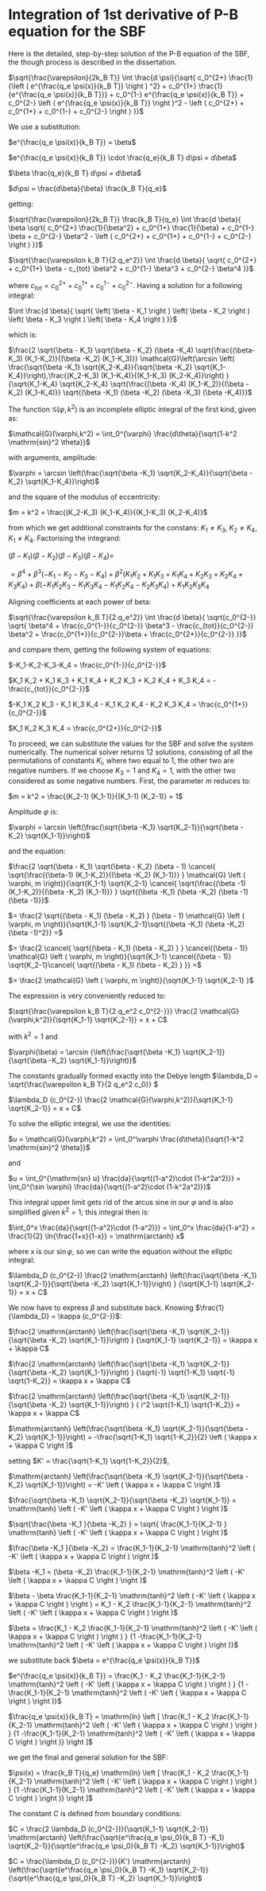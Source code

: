 # Integration of 1st derivative of P-B equation for the SBF

Here is the detailed, step-by-step solution of the P-B equation of the SBF, the though process is described in the dissertation.

$\sqrt{\frac{\varepsilon}{2k_B T}} \int \frac{d \psi}{\sqrt{ c_0^{2+} \frac{1}{\left ( e^{\frac{q_e \psi(x)}{k_B T}} \right ) ^2} + c_0^{1+} \frac{1}{e^{\frac{q_e \psi(x)}{k_B T}}} + c_0^{1-} e^{\frac{q_e \psi(x)}{k_B T}} + c_0^{2-} \left ( e^{\frac{q_e \psi(x)}{k_B T}} \right )^2 - \left ( c_0^{2+} + c_0^{1+} + c_0^{1-} + c_0^{2-} \right ) }}$

We use a substitution:

$e^{\frac{q_e \psi(x)}{k_B T}} = \beta$

$e^{\frac{q_e \psi(x)}{k_B T}} \cdot \frac{q_e}{k_B T} d\psi = d\beta$

$\beta \frac{q_e}{k_B T} d\psi = d\beta$

$d\psi = \frac{d\beta}{\beta} \frac{k_B T}{q_e}$

getting:

$\sqrt{\frac{\varepsilon}{2k_B T}} \frac{k_B T}{q_e} \int \frac{d \beta}{ \beta \sqrt{ c_0^{2+} \frac{1}{\beta^2} + c_0^{1+} \frac{1}{\beta} + c_0^{1-} \beta + c_0^{2-} \beta^2 - \left ( c_0^{2+} + c_0^{1+} + c_0^{1-} + c_0^{2-} \right ) }}$

$\sqrt{\frac{\varepsilon k_B T}{2 q_e^2}} \int \frac{d \beta}{ \sqrt{ c_0^{2+}  + c_0^{1+} \beta - c_{tot} \beta^2 + c_0^{1-} \beta^3 + c_0^{2-} \beta^4 }}$

where $c_{tot} = c_0^{2+} + c_0^{1+} + c_0^{1-} + c_0^{2-}$. Having a solution for a following integral:

$\int \frac{d \beta}{ \sqrt{ \left( \beta - K_1 \right ) \left( \beta - K_2 \right ) \left( \beta - K_3 \right ) \left( \beta - K_4 \right ) }}$

which is:

$\frac{2 \sqrt{\beta - K_1} \sqrt{\beta - K_2} (\beta -K_4) \sqrt{\frac{(\beta-K_3) (K_1-K_2)}{(\beta -K_2) (K_1-K_3)}} \mathcal{G}\left(\arcsin \left( \frac{\sqrt{\beta -K_1} \sqrt{K_2-K_4}}{\sqrt{\beta -K_2} \sqrt{K_1-K_4}}\right),\frac{(K_2-K_3) (K_1-K_4)}{(K_1-K_3) (K_2-K_4)}\right) } {\sqrt{K_1-K_4} \sqrt{K_2-K_4} \sqrt{\frac{(\beta -K_4) (K_1-K_2)}{(\beta -K_2) (K_1-K_4)}} \sqrt{(\beta -K_1) (\beta -K_2) (\beta -K_3) (\beta -K_4)}}$

The function $\mathcal{G}(\varphi,k^2)$ is an incomplete elliptic integral of the first kind, given as:

$\mathcal{G}(\varphi,k^2) = \int_0^{\varphi} \frac{d\theta}{\sqrt{1-k^2 \mathrm{sin}^2 \theta}}$

with arguments, amplitude:

$\varphi = \arcsin \left(\frac{\sqrt{\beta -K_1} \sqrt{K_2-K_4}}{\sqrt{\beta -K_2} \sqrt{K_1-K_4}}\right)$

and the square of the modulus of eccentricity:

$m = k^2 = \frac{(K_2-K_3) (K_1-K_4)}{(K_1-K_3) (K_2-K_4)}$

from which we get additional constraints for the constans: $K_1 \neq K_3$, $K_2 \neq K_4$, $K_1 \neq K_4$. Factorising the integrand:

$\left( \beta - K_1 \right ) \left( \beta - K_2 \right ) \left( \beta - K_3 \right ) \left( \beta - K_4 \right ) =$

$=\beta^4 + \beta^3 (-K_1-K_2-K_3-K_4) + \beta^2 (K_1 K_2 + K_1 K_3 + K_1 K_4 + K_2 K_3 + K_2 K_4 + K_3 K_4) + \beta (-K_1 K_2 K_3 - K_1 K_3 K_4 - K_1 K_2 K_4 - K_2 K_3 K_4 ) + K_1 K_2 K_3 K_4$

Aligning coefficients at each power of beta:

$\sqrt{\frac{\varepsilon k_B T}{2 q_e^2}} \int \frac{d \beta}{ \sqrt{c_0^{2-}} \sqrt{ \beta^4 + \frac{c_0^{1-}}{c_0^{2-}}  \beta^3 - \frac{c_{tot}}{c_0^{2-}} \beta^2 + \frac{c_0^{1+}}{c_0^{2-}}\beta + \frac{c_0^{2+}}{c_0^{2-}} }}$

and compare them, getting the following system of equations:

$-K_1-K_2-K_3-K_4 = \frac{c_0^{1-}}{c_0^{2-}}$

$K_1 K_2 + K_1 K_3 + K_1 K_4 + K_2 K_3 + K_2 K_4 + K_3 K_4 = - \frac{c_{tot}}{c_0^{2-}}$

$-K_1 K_2 K_3 - K_1 K_3 K_4 - K_1 K_2 K_4 - K_2 K_3 K_4 = \frac{c_0^{1+}}{c_0^{2-}}$

$K_1 K_2 K_3 K_4 = \frac{c_0^{2+}}{c_0^{2-}}$

To proceed, we can substitute the values for the SBF and solve the system numerically. The numerical solver returns 12 solutions, consisting of all the permutations of constants $K_i$, where two equal to 1, the other two are negative numbers. If we choose $K_3 = 1$ and $K_4 = 1$, with the other two considered as some negative numbers. First, the parameter $m$ reduces to:

$m = k^2 = \frac{(K_2-1) (K_1-1)}{(K_1-1) (K_2-1)} = 1$

Amplitude $\varphi$ is:

$\varphi = \arcsin \left(\frac{\sqrt{\beta -K_1} \sqrt{K_2-1}}{\sqrt{\beta -K_2} \sqrt{K_1-1}}\right)$

and the equation:

$\frac{2 \sqrt{\beta - K_1} \sqrt{\beta - K_2} (\beta - 1) \cancel{ \sqrt{\frac{(\beta-1) (K_1-K_2)}{(\beta -K_2) (K_1-1)}} } \mathcal{G} \left ( \varphi, m \right)}{\sqrt{K_1-1} \sqrt{K_2-1} \cancel{  \sqrt{\frac{(\beta -1) (K_1-K_2)}{(\beta -K_2) (K_1-1)}} } \sqrt{(\beta -K_1) (\beta -K_2) (\beta -1) (\beta -1)}}$

$= \frac{2 \sqrt{(\beta - K_1) (\beta - K_2) } (\beta - 1) \mathcal{G} \left ( \varphi, m \right)}{\sqrt{K_1-1} \sqrt{K_2-1}\sqrt{(\beta -K_1) (\beta -K_2) (\beta -1)^2}} =$

$= \frac{2 \cancel{  \sqrt{(\beta - K_1) (\beta - K_2) } } \cancel{(\beta - 1)} \mathcal{G} \left ( \varphi, m \right)}{\sqrt{K_1-1} \cancel{(\beta - 1)} \sqrt{K_2-1}\cancel{  \sqrt{(\beta - K_1) (\beta - K_2) }  }} =$

$= \frac{2 \mathcal{G} \left ( \varphi, m \right)}{\sqrt{K_1-1} \sqrt{K_2-1} }$

The expression is very conveniently reduced to:

$\sqrt{\frac{\varepsilon k_B T}{2 q_e^2 c_0^{2-}}} \frac{2 \mathcal{G}(\varphi,k^2)}{\sqrt{K_1-1} \sqrt{K_2-1}} = x + C$

with $k^2 = 1$ and 

$\varphi(\beta) = \arcsin {\left(\frac{\sqrt{\beta -K_1} \sqrt{K_2-1}}{\sqrt{\beta -K_2} \sqrt{K_1-1}}\right)}$

The constants gradually formed exactly into the Debye length $\lambda_D = \sqrt{\frac{\varepsilon k_B T}{2 q_e^2 c_0}} $

$\lambda_D (c_0^{2-}) \frac{2 \mathcal{G}(\varphi,k^2)}{\sqrt{K_1-1} \sqrt{K_2-1}} = x + C$

To solve the elliptic integral, we use the identities:

$u = \mathcal{G}(\varphi,k^2) = \int_0^\varphi \frac{d\theta}{\sqrt{1-k^2 \mathrm{sin}^2 \theta}}$

and

$u = \int_0^{\mathrm{sn} u} \frac{da}{\sqrt{(1-a^2)\cdot (1-k^2a^2)}} = \int_0^{\sin \varphi} \frac{da}{\sqrt{(1-a^2)\cdot (1-k^2a^2)}}$

This integral upper limit gets rid of the arcus sine in our $\varphi$ and is also simplified given $k^2  = 1$; this integral then is:

$\int_0^x \frac{da}{\sqrt{(1-a^2)\cdot (1-a^2)}} = \int_0^x \frac{da}{1-a^2} = \frac{1}{2} \ln{\frac{1+x}{1-x}} = \mathrm{arctanh}  x$

where x is our $\sin{\varphi}$, so we can write the equation without the elliptic integral:

$\lambda_D (c_0^{2-}) \frac{2  \mathrm{arctanh} \left(\frac{\sqrt{\beta -K_1} \sqrt{K_2-1}}{\sqrt{\beta -K_2} \sqrt{K_1-1}}\right) } {\sqrt{K_1-1} \sqrt{K_2-1}} = x + C$

We now have to express $\beta$ and substitute back. Knowing $\frac{1}{\lambda_D} = \kappa (c_0^{2-})$:

$\frac{2  \mathrm{arctanh} \left(\frac{\sqrt{\beta -K_1} \sqrt{K_2-1}}{\sqrt{\beta -K_2} \sqrt{K_1-1}}\right) } {\sqrt{K_1-1} \sqrt{K_2-1}} = \kappa x + \kappa C$

$\frac{2  \mathrm{arctanh} \left(\frac{\sqrt{\beta -K_1} \sqrt{K_2-1}}{\sqrt{\beta -K_2} \sqrt{K_1-1}}\right) } {\sqrt{-1} \sqrt{1-K_1} \sqrt{-1} \sqrt{1-K_2}} = \kappa x + \kappa C$

$\frac{2  \mathrm{arctanh} \left(\frac{\sqrt{\beta -K_1} \sqrt{K_2-1}}{\sqrt{\beta -K_2} \sqrt{K_1-1}}\right) } { i^2 \sqrt{1-K_1} \sqrt{1-K_2}} = \kappa x + \kappa C$

$\mathrm{arctanh} \left(\frac{\sqrt{\beta -K_1} \sqrt{K_2-1}}{\sqrt{\beta -K_2} \sqrt{K_1-1}}\right) = -\frac{\sqrt{1-K_1} \sqrt{1-K_2}}{2} \left ( \kappa x + \kappa C \right )$

setting $K' = \frac{\sqrt{1-K_1} \sqrt{1-K_2}}{2}$,

$\mathrm{arctanh} \left(\frac{\sqrt{\beta -K_1} \sqrt{K_2-1}}{\sqrt{\beta -K_2} \sqrt{K_1-1}}\right) = -K' \left ( \kappa x + \kappa C \right )$

$\frac{\sqrt{\beta -K_1} \sqrt{K_2-1}}{\sqrt{\beta -K_2} \sqrt{K_1-1}} = \mathrm{tanh} \left ( -K' \left ( \kappa x + \kappa C \right ) \right )$

$\sqrt{\frac{\beta -K_1 }{\beta -K_2} } = \sqrt{ \frac{K_1-1}{K_2-1} }  \mathrm{tanh} \left ( -K' \left ( \kappa x + \kappa C \right ) \right )$

$\frac{\beta -K_1 }{\beta -K_2} = \frac{K_1-1}{K_2-1}  \mathrm{tanh}^2 \left ( -K' \left ( \kappa x + \kappa C \right ) \right )$

$\beta -K_1 = (\beta -K_2) \frac{K_1-1}{K_2-1}  \mathrm{tanh}^2 \left ( -K' \left ( \kappa x + \kappa C \right ) \right )$

$\beta - \beta \frac{K_1-1}{K_2-1}  \mathrm{tanh}^2 \left ( -K' \left ( \kappa x + \kappa C \right ) \right ) = K_1 - K_2 \frac{K_1-1}{K_2-1}  \mathrm{tanh}^2 \left ( -K' \left ( \kappa x + \kappa C \right ) \right )$

$\beta = \frac{K_1 - K_2 \frac{K_1-1}{K_2-1}  \mathrm{tanh}^2 \left ( -K' \left ( \kappa x + \kappa C \right ) \right ) } {1 -\frac{K_1-1}{K_2-1}  \mathrm{tanh}^2 \left ( -K' \left ( \kappa x + \kappa C \right ) \right )}$

we substitute back $\beta = e^{\frac{q_e \psi(x)}{k_B T}}$

$e^{\frac{q_e \psi(x)}{k_B T}} = \frac{K_1 - K_2 \frac{K_1-1}{K_2-1}   \mathrm{tanh}^2 \left ( -K' \left ( \kappa x + \kappa C \right ) \right ) } {1 -\frac{K_1-1}{K_2-1}  \mathrm{tanh}^2 \left ( -K' \left ( \kappa x + \kappa C \right ) \right )}$

$\frac{q_e \psi(x)}{k_B T} = \mathrm{ln} \left [ \frac{K_1 - K_2 \frac{K_1-1}{K_2-1}  \mathrm{tanh}^2 \left ( -K' \left ( \kappa x + \kappa C \right ) \right ) } {1 -\frac{K_1-1}{K_2-1}   \mathrm{tanh}^2 \left ( -K' \left ( \kappa x + \kappa C \right ) \right )} \right ]$

we get the final and general solution for the SBF:

$\psi(x) = \frac{k_B T}{q_e} \mathrm{ln} \left [ \frac{K_1 - K_2 \frac{K_1-1}{K_2-1}  \mathrm{tanh}^2 \left ( -K' \left ( \kappa x + \kappa C \right ) \right ) } {1 -\frac{K_1-1}{K_2-1}   \mathrm{tanh}^2 \left ( -K' \left ( \kappa x + \kappa C \right ) \right )} \right ]$

The constant $C$ is defined from boundary conditions:

$C = \frac{2 \lambda_D (c_0^{2-})}{\sqrt{K_1-1} \sqrt{K_2-1}} \mathrm{arctanh} \left(\frac{\sqrt{e^\frac{q_e \psi_0}{k_B T} -K_1} \sqrt{K_2-1}}{\sqrt{e^\frac{q_e \psi_0}{k_B T} -K_2} \sqrt{K_1-1}}\right)$

$C = \frac{\lambda_D (c_0^{2-})}{K'} \mathrm{arctanh} \left(\frac{\sqrt{e^\frac{q_e \psi_0}{k_B T} -K_1} \sqrt{K_2-1}}{\sqrt{e^\frac{q_e \psi_0}{k_B T} -K_2} \sqrt{K_1-1}}\right)$
